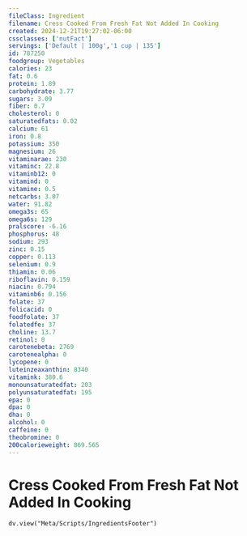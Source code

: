 ```yaml
---
fileClass: Ingredient
filename: Cress Cooked From Fresh Fat Not Added In Cooking
created: 2024-12-21T19:27:02-06:00
cssclasses: ['nutFact']
servings: ['Default | 100g','1 cup | 135']
id: 787250
foodgroup: Vegetables
calories: 23
fat: 0.6
protein: 1.89
carbohydrate: 3.77
sugars: 3.09
fiber: 0.7
cholesterol: 0
saturatedfats: 0.02
calcium: 61
iron: 0.8
potassium: 350
magnesium: 26
vitaminarae: 230
vitaminc: 22.8
vitaminb12: 0
vitamind: 0
vitamine: 0.5
netcarbs: 3.07
water: 91.82
omega3s: 65
omega6s: 129
pralscore: -6.16
phosphorus: 48
sodium: 293
zinc: 0.15
copper: 0.113
selenium: 0.9
thiamin: 0.06
riboflavin: 0.159
niacin: 0.794
vitaminb6: 0.156
folate: 37
folicacid: 0
foodfolate: 37
folatedfe: 37
choline: 13.7
retinol: 0
carotenebeta: 2769
carotenealpha: 0
lycopene: 0
luteinzeaxanthin: 8340
vitamink: 380.6
monounsaturatedfat: 203
polyunsaturatedfat: 195
epa: 0
dpa: 0
dha: 0
alcohol: 0
caffeine: 0
theobromine: 0
200calorieweight: 869.565
---
```


# Cress Cooked From Fresh Fat Not Added In Cooking

```dataviewjs
dv.view("Meta/Scripts/IngredientsFooter")
```